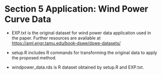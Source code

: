 # Section 5 Application: Wind Power Curve Data

* EXP.txt is the original dataset for wind power data application used in the paper. Further resources are available at https://aml.engr.tamu.edu/book-dswe/dswe-datasets/

* setup.R includes R commands for transforming the original data to apply the proposed method.

* windpower_data.rds is R dataset obtained by setup.R and EXP.txt.
